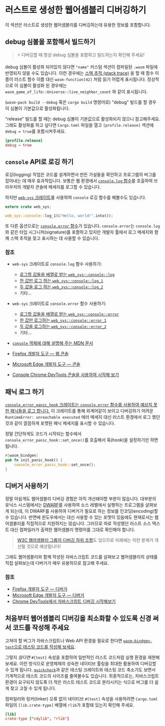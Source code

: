# 러스트로 생성한 웹어셈블리 디버깅하기 

이 섹션은 러스트로 생성한 웹어셈블리를 디버깅하는데 유용한 정보를 포함합니다.

## debug 심볼을 포함해서 빌드하기

> ⚡ 디버깅할 때 항상 debug 심볼을 포함하고 빌드하는지 확인해 주세요!

debug 심볼이 활성화 되어있지 않다면 `"name"` 커스텀 섹션이 컴파일된 `.wasm` 파일에 반영되지 않을 수도 있습니다. 이런 경우에는 [스택 추적 (stack trace)](https://ko.wikipedia.org/wiki/스택_추적) 을 할 때 함수 이름이 러스트 함수 이름 대신 `wasm-function[42]` 처럼 읽기 어렵게 표시됩니다. 정상적으로 이 심볼이 활성화 된 경우에는 `wasm_game_of_life::Universe::live_neighbor_count` 와 같이 표시됩니다.

(`wasm-pack build --debug` 혹은 `cargo build` 명령어로) "debug" 빌드를 할 경우 이 심볼이 기본값으로 활성화됩니다.

"release" 빌드를 할 때는 debug 심볼이 기본값으로 활성화되지 않으니 참고해주세요. 그래도 활성화를 하고 싶다면 `Cargo.toml` 파일을 열고 `[profile.release]` 섹션에 `debug = true`를 포함시켜주세요.

```toml
[profile.release]
debug = true
```

## `console` API로 로깅 하기

로깅(logging) 작업은 코드를 설계하면서 만든 가설들을 확인하고 프로그램의 버그를 잡아내는 데 매우 효과적입니다. 보통은 웹 환경에서 [`console.log`
함수](https://developer.mozilla.org/en-US/docs/Web/API/Console/log)를 호출하여 브라우저의 개발자 콘솔에 메세지를 로그할 수 있습니다.

하지만 [`web-sys` 크레이트][web-sys]를 사용하여 `console` 로깅 함수를 해볼수도 있습니다.

```rust
extern crate web_sys;

web_sys::console::log_1(&"Hello, world!".into());
```

또 다른 옵션으로는 [`console.error` 함수](https://developer.mozilla.org/en-US/docs/Web/API/Console/error)가 있습니다. `console.error`는 `console.log`와 같은 타입 시그니처(signature)를 포함하고 있지만 개발자 툴에서 로그 메세지와 함께 스택 추적을 찾고 표시하는 데 사용할 수 있습니다.

### 참조

* `web-sys` 크레이트로 `console.log` 함수 사용하기:
  * [로그할 값들을 배열로 받는 `web_sys::console::log`](https://rustwasm.github.io/wasm-bindgen/api/web_sys/console/fn.log.html)
  * [한 값만 로그 하는 `web_sys::console::log_1`](https://rustwasm.github.io/wasm-bindgen/api/web_sys/console/fn.log_1.html)
  * [두 값을 로그 하는 `web_sys::console::log_2`](https://rustwasm.github.io/wasm-bindgen/api/web_sys/console/fn.log_2.html)
  * 기타...

* `web-sys` 크레이트로 `console.error` 함수 사용하기:
  * [로그할 값들을 배열로 받는 `web_sys::console::error`](https://rustwasm.github.io/wasm-bindgen/api/web_sys/console/fn.error.html)
  * [한 값만 로그하는 `web_sys::console::error_1`](https://rustwasm.github.io/wasm-bindgen/api/web_sys/console/fn.error_1.html)
  * [두 값을 로그하는 `web_sys::console::error_2`](https://rustwasm.github.io/wasm-bindgen/api/web_sys/console/fn.error_2.html)
  * 기타...

* [`console` 객체에 대해 설명해 주는 MDN 문서](https://developer.mozilla.org/en-US/docs/Web/API/Console)
* [Firefox 개발자 도구 — 웹 콘솔](https://developer.mozilla.org/en-US/docs/Tools/Web_Console)
* [Microsoft Edge 개발자 도구 — 콘솔](https://docs.microsoft.com/en-us/microsoft-edge/devtools-guide/console)
* [Console Chrome DevTools 콘솔을 사용하여 시작해 보기](https://developers.google.com/web/tools/chrome-devtools/console/get-started)

## 패닉 로그 하기

[`console_error_panic_hook` 크레이트는 `console.error` 함수를 사용하여 예상치 못한 패닉들을 로그 합니다.][panic-hook] 이 크레이트를 통해 외계어같이 보이고 디버깅하기 어려운 `RuntimeError: unreachable executed` 에러 메세지 대신 러스트 환경에서 로그 했던 것과 같이 깔끔하게 포맷된 패닉 메세지를 표시할 수 있습니다.

정말 간단하게도 코드가 시작되는 함수에서 `console_error_panic_hook::set_once()`를 호출해서 훅(hook)을 설정하기만 하면 됩니다.

```rust
#[wasm_bindgen]
pub fn init_panic_hook() {
    console_error_panic_hook::set_once();
}
```

[panic-hook]: https://github.com/rustwasm/console_error_panic_hook

## 디버거 사용하기

정말 아쉽게도 웹어셈블리 디버깅 경험은 아직 개선돼야할 부분이 많습니다. 대부분의 유닉스 시스템에서는 [DWARF][dwarf]를 사용하여 소스 레벨에서 실행하는 프로그램을 살펴보게 되는데, 이 DWARF를 사용하여 디버거가 필요로 하는 정보를 인코딩(encoding)할 수 있습니다. 반면에 윈도우에서는 대신 사용할 수 있는 포맷이 있음에도 현재로서는 웹어셈블리를 직접적으로 지원하지는 않습니다. 그러므로 따로 작성했던 러스트 소스 텍스트 대신 컴파일러가 출력한 웹어셈블리 명령어를 그대로 확인해야 합니다.

> [W3C 웹어셈블리 그룹의 디버깅 하위 조항][debugging-subcharter]도 있으므로 미래에는 이런 문제가 개선될 것으로 예상됩니다!

[debugging-subcharter]: https://github.com/WebAssembly/debugging
[dwarf]: http://dwarfstd.org/

그래도 웹어셈블리와 함께 작성된 자바스크립트 코드를 살펴보고 웹어셈블리의 상태를 직접 살펴보는데 디버거가 매우 유용하므로 참고해 주세요.

### 참조

* [Firefox 개발자 도구 — 디버거](https://developer.mozilla.org/en-US/docs/Tools/Debugger)
* [Microsoft Edge 개발자 도구 — 디버거](https://docs.microsoft.com/en-us/microsoft-edge/devtools-guide/debugger)
* [Chrome DevTools에서 자바스크립트 디버깅 시작해보기](https://developers.google.com/web/tools/chrome-devtools/javascript/)

## 처음부터 웹어셈블리 디버깅을 최소화할 수 있도록 신경 써서 코드를 작성해 주세요
고쳐야 할 버그가 자바스크립트나 Web API 환경을 필요로 한다면 [`wasm-bindgen-test`으로 테스팅 코드를 작성해 보세요][wbg-test].

그렇지 *않다면* `#[test]` 속성을 포함하여 일반적인 러스트 코드처럼 실행 환경을 재현해 보세요. 이런 방식으로 운영체제의 성숙한 네이티브 툴링을 최대한 활용하여 디버깅할 수 있게 됩니다. [`quickcheck`][quickcheck]과 같은 테스팅 크레이트와 테스팅 코드 축소기도  보면서 기계적으로 테스트 코드의 사이즈를 줄여볼수도 있습니다. 최종적으로는, 자바스크립트 환경이 요구되지 않도록 더 작은 러스트 테스트 코드로 분리시키는 식으로 버그를 더 쉽게 찾고 고칠 수 있게 됩니다.

컴파일러와 링커(linker) 오류 없이 네이티브 `#[test]` 속성을 사용하려면 `Cargo.toml` 파일의 `[lib.crate-type]` 배열에 `rlib`가 포함돼 있는지 확인해 주세요.

```toml
[lib]
crate-type ["cdylib", "rlib"]
```

[quickcheck]: https://crates.io/crates/quickcheck
[web-sys]: https://rustwasm.github.io/wasm-bindgen/web-sys/index.html
[wbg-test]: https://rustwasm.github.io/wasm-bindgen/wasm-bindgen-test/index.html
